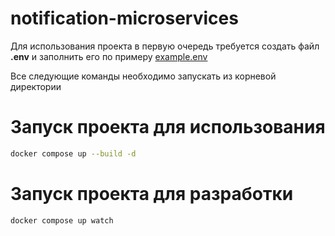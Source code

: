 # notification-microservices

Для использования проекта в первую очередь требуется создать файл **.env** и
заполнить его по примеру [example.env](./example.env)

Все следующие команды необходимо запускать из корневой директории

# Запуск проекта для использования

```bash
docker compose up --build -d
```

# Запуск проекта для разработки

```bash
docker compose up watch
```